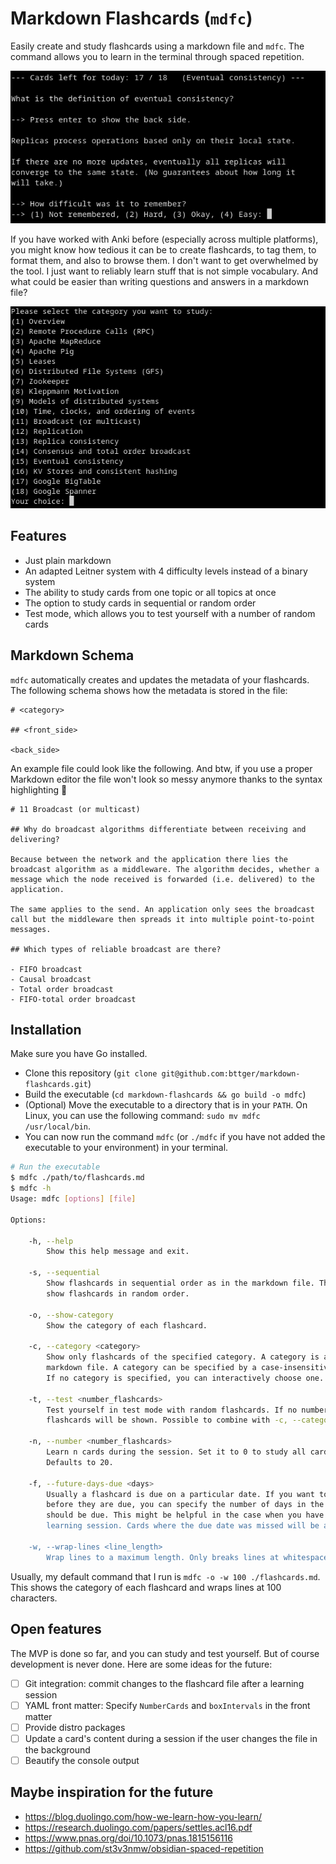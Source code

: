 # Markdown Flashcards (`mdfc`)

Easily create and study flashcards using a markdown file and `mdfc`. The command allows you to learn in the terminal through spaced repetition.

![Screenshot](media/screenshot.png)

If you have worked with Anki before (especially across multiple platforms), you might know how tedious it can be to create flashcards, to tag them, to format them, and also to browse them. I don't want to get overwhelmed by the tool. I just want to reliably learn stuff that is not simple vocabulary. And what could be easier than writing questions and answers in a markdown file?

![Category selection](media/category_selection.png)

## Features

- Just plain markdown
- An adapted Leitner system with 4 difficulty levels instead of a binary system
- The ability to study cards from one topic or all topics at once
- The option to study cards in sequential or random order
- Test mode, which allows you to test yourself with a number of random cards

## Markdown Schema

`mdfc` automatically creates and updates the metadata of your flashcards. The following schema shows how the metadata is stored in the file:

```
# <category>

## <front_side>

<back_side>
```

An example file could look like the following. And btw, if you use a proper Markdown editor the file won't look so messy anymore thanks to the syntax highlighting 🌈

```
# 11 Broadcast (or multicast)

## Why do broadcast algorithms differentiate between receiving and delivering?

Because between the network and the application there lies the broadcast algorithm as a middleware. The algorithm decides, whether a message which the node received is forwarded (i.e. delivered) to the application.

The same applies to the send. An application only sees the broadcast call but the middleware then spreads it into multiple point-to-point messages.

## Which types of reliable broadcast are there?

- FIFO broadcast
- Causal broadcast
- Total order broadcast
- FIFO-total order broadcast
```

## Installation

Make sure you have Go installed.

- Clone this repository (`git clone git@github.com:bttger/markdown-flashcards.git`)
- Build the executable (`cd markdown-flashcards && go build -o mdfc`)
- (Optional) Move the executable to a directory that is in your `PATH`. On Linux, you can use the following command: `sudo mv mdfc /usr/local/bin`.
- You can now run the command `mdfc` (or `./mdfc` if you have not added the executable to your environment) in your terminal.

```bash
# Run the executable
$ mdfc ./path/to/flashcards.md
$ mdfc -h
Usage: mdfc [options] [file]

Options:

	-h, --help
		Show this help message and exit.

	-s, --sequential
		Show flashcards in sequential order as in the markdown file. The default behavior is to
		show flashcards in random order.

	-o, --show-category
		Show the category of each flashcard.

	-c, --category <category>
		Show only flashcards of the specified category. A category is a first-level heading in the
		markdown file. A category can be specified by a case-insensitive prefix of the heading.
		If no category is specified, you can interactively choose one.

	-t, --test <number_flashcards>
		Test yourself in test mode with random flashcards. If no number is specified, all
		flashcards will be shown. Possible to combine with -c, --category.

	-n, --number <number_flashcards>
		Learn n cards during the session. Set it to 0 to study all cards that are due to today.
		Defaults to 20.

	-f, --future-days-due <days>
		Usually a flashcard is due on a particular date. If you want to learn flashcards
		before they are due, you can specify the number of days in the future when a flashcard
		should be due. This might be helpful in the case when you have no cards due for today's
		learning session. Cards where the due date was missed will be added anyway. Defaults to 0.

	-w, --wrap-lines <line_length>
		Wrap lines to a maximum length. Only breaks lines at whitespaces. Defaults to terminal width.
```

Usually, my default command that I run is `mdfc -o -w 100 ./flashcards.md`. This shows the category of each flashcard and wraps lines at 100 characters.

## Open features

The MVP is done so far, and you can study and test yourself. But of course development is never done. Here are some ideas for the future:

- [ ] Git integration: commit changes to the flashcard file after a learning session
- [ ] YAML front matter: Specify `NumberCards` and `boxIntervals` in the front matter
- [ ] Provide distro packages
- [ ] Update a card's content during a session if the user changes the file in the background
- [ ] Beautify the console output

## Maybe inspiration for the future

- https://blog.duolingo.com/how-we-learn-how-you-learn/
- https://research.duolingo.com/papers/settles.acl16.pdf
- https://www.pnas.org/doi/10.1073/pnas.1815156116
- https://github.com/st3v3nmw/obsidian-spaced-repetition
